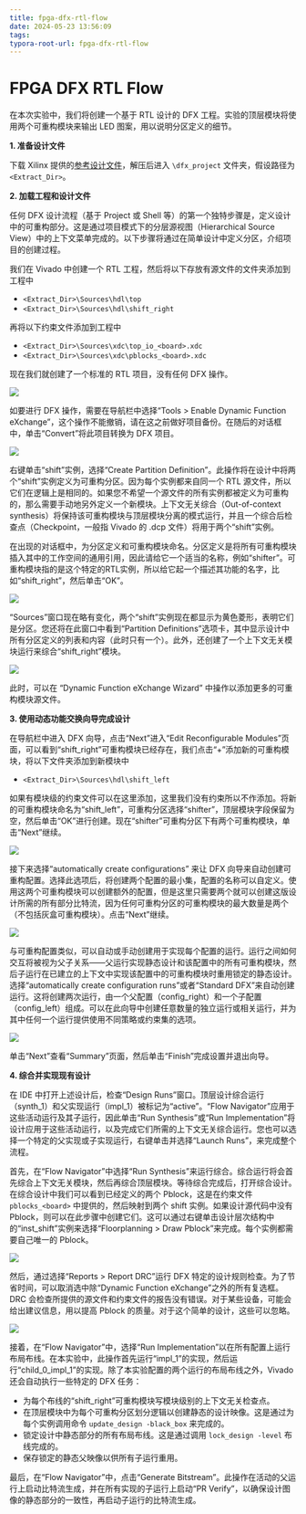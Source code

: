 ```yaml
---
title: fpga-dfx-rtl-flow
date: 2024-05-23 13:56:09
tags:
typora-root-url: fpga-dfx-rtl-flow
---
```


# FPGA DFX RTL Flow

在本次实验中，我们将创建一个基于 RTL 设计的 DFX 工程。实验的顶层模块将使用两个可重构模块来输出 LED 图案，用以说明分区定义的细节。

**1. 准备设计文件**

下载 Xilinx 提供的[参考设计文件](https://www.xilinx.com/member/forms/download/design-license.html?cid=03e48cb4-ba89-496d-a3d7-cbaa2302ef79&filename=ug947-vivado-partial-reconfiguration-tutorial.zip)，解压后进入 `\dfx_project` 文件夹，假设路径为`<Extract_Dir>`。

**2. 加载工程和设计文件**

任何 DFX 设计流程（基于 Project 或 Shell 等）的第一个独特步骤是，定义设计中的可重构部分。这是通过项目模式下的分层源视图（Hierarchical Source View）中的上下文菜单完成的。以下步骤将通过在简单设计中定义分区，介绍项目的创建过程。

我们在 Vivado 中创建一个 RTL 工程，然后将以下存放有源文件的文件夹添加到工程中

- `<Extract_Dir>\Sources\hdl\top`
- `<Extract_Dir>\Sources\hdl\shift_right`

再将以下约束文件添加到工程中

- `<Extract_Dir>\Sources\xdc\top_io_<board>.xdc`
- `<Extract_Dir>\Sources\xdc\pblocks_<board>.xdc`

现在我们就创建了一个标准的 RTL 项目，没有任何 DFX 操作。

![](/1.png)

如要进行 DFX 操作，需要在导航栏中选择“Tools > Enable Dynamic Function eXchange”，这个操作不能撤销，请在这之前做好项目备份。在随后的对话框中，单击“Convert”将此项目转换为 DFX 项目。

![](/2.png)

右键单击“shift”实例，选择“Create Partition Definition”。此操作将在设计中将两个“shift”实例定义为可重构分区。因为每个实例都来自同一个 RTL 源文件，所以它们在逻辑上是相同的。如果您不希望一个源文件的所有实例都被定义为可重构的，那么需要手动地另外定义一个新模块。上下文无关综合（Out-of-context synthesis）将保持该可重构模块与顶层模块分离的模式运行，并且一个综合后检查点（Checkpoint，一般指 Vivado 的 .dcp 文件）将用于两个“shift”实例。

在出现的对话框中，为分区定义和可重构模块命名。分区定义是将所有可重构模块插入其中的工作空间的通用引用，因此请给它一个适当的名称，例如“shifter”。可重构模块指的是这个特定的RTL实例，所以给它起一个描述其功能的名字，比如“shift_right”，然后单击“OK”。

![](/3.png)

“Sources”窗口现在略有变化，两个“shift”实例现在都显示为黄色菱形，表明它们是分区。您还将在此窗口中看到“Partition Definitions”选项卡，其中显示设计中所有分区定义的列表和内容（此时只有一个）。此外，还创建了一个上下文无关模块运行来综合“shift_right”模块。

![](4.png)

此时，可以在 “Dynamic Function eXchange Wizard” 中操作以添加更多的可重构模块源文件。

**3. 使用动态功能交换向导完成设计**

在导航栏中进入 DFX 向导，点击“Next”进入“Edit Reconfigurable Modules”页面，可以看到“shift_right”可重构模块已经存在，我们点击“+”添加新的可重构模块，将以下文件夹添加到新模块中

- `<Extract_Dir>\Sources\hdl\shift_left`

如果有模块级的约束文件可以在这里添加，这里我们没有约束所以不作添加。将新的可重构模块命名为“shift_left”，可重构分区选择“shifter”，顶层模块字段保留为空，然后单击“OK”进行创建。现在“shifter”可重构分区下有两个可重构模块，单击“Next”继续。

![](5.png)

接下来选择“automatically create configurations” 来让 DFX 向导来自动创建可重构配置。选择此选项后，将创建两个配置的最小集，配置的名称可以自定义。使用这两个可重构模块可以创建额外的配置，但是这里只需要两个就可以创建这版设计所需的所有部分比特流，因为任何可重构分区的可重构模块的最大数量是两个（不包括灰盒可重构模块）。点击“Next”继续。

![](7.png)

与可重构配置类似，可以自动或手动创建用于实现每个配置的运行。运行之间如何交互将被视为父子关系——父运行实现静态设计和该配置中的所有可重构模块，然后子运行在已建立的上下文中实现该配置中的可重构模块时重用锁定的静态设计。选择“automatically create configuration runs”或者“Standard DFX”来自动创建运行。这将创建两次运行，由一个父配置（config_right）和一个子配置（config_left）组成。可以在此向导中创建任意数量的独立运行或相关运行，并为其中任何一个运行提供使用不同策略或约束集的选项。

![](9.png)

单击“Next”查看“Summary”页面，然后单击“Finish”完成设置并退出向导。

**4. 综合并实现现有设计**

在 IDE 中打开上述设计后，检查“Design Runs”窗口。顶层设计综合运行（synth_1）和父实现运行（impl_1）被标记为“active”。“Flow Navigator”应用于这些活动运行及其子运行，因此单击“Run Synthesis”或“Run Implementation”将设计应用于这些活动运行，以及完成它们所需的上下文无关综合运行。您也可以选择一个特定的父实现或子实现运行，右键单击并选择“Launch Runs”，来完成整个流程。

首先，在“Flow Navigator”中选择“Run Synthesis”来运行综合。综合运行将会首先综合上下文无关模块，然后再综合顶层模块。等待综合完成后，打开综合设计。在综合设计中我们可以看到已经定义的两个 Pblock，这是在约束文件 `pblocks_<board>` 中提供的，然后映射到两个 shift 实例。如果设计源代码中没有 Pblock，则可以在此步骤中创建它们。这可以通过右键单击设计层次结构中的“inst_shift”实例来选择“Floorplanning > Draw Pblock”来完成。每个实例都需要自己唯一的 Pblock。

![](11.png)

然后，通过选择“Reports > Report DRC”运行 DFX 特定的设计规则检查。为了节省时间，可以取消选中除“Dynamic Function eXchange”之外的所有复选框。DRC 会检查所提供的源文件和约束文件的报告没有错误。对于某些设备，可能会给出建议信息，用以提高 Pblock 的质量。对于这个简单的设计，这些可以忽略。

![](12.png)

接着，在“Flow Navigator”中，选择“Run Implementation”以在所有配置上运行布局布线。在本实验中，此操作首先运行“impl_1”的实现，然后运行“child_0_impl_1”的实现。除了本实验配置的两个运行的布局布线之外，Vivado 还会自动执行一些特定的 DFX 任务：

- 为每个布线的“shift_right”可重构模块写模块级别的上下文无关检查点。
- 在顶层模块中为每个可重构分区划分逻辑以创建静态的设计映像。这是通过为每个实例调用命令 `update_design -black_box` 来完成的。
- 锁定设计中静态部分的所有布局布线。这是通过调用 `lock_design -level` 布线完成的。
- 保存锁定的静态父映像以供所有子运行重用。

最后，在“Flow Navigator”中，点击“Generate Bitstream”。此操作在活动的父运行上启动比特流生成，并在所有实现的子运行上启动“PR Verify”，以确保设计图像的静态部分的一致性，再启动子运行的比特流生成。

